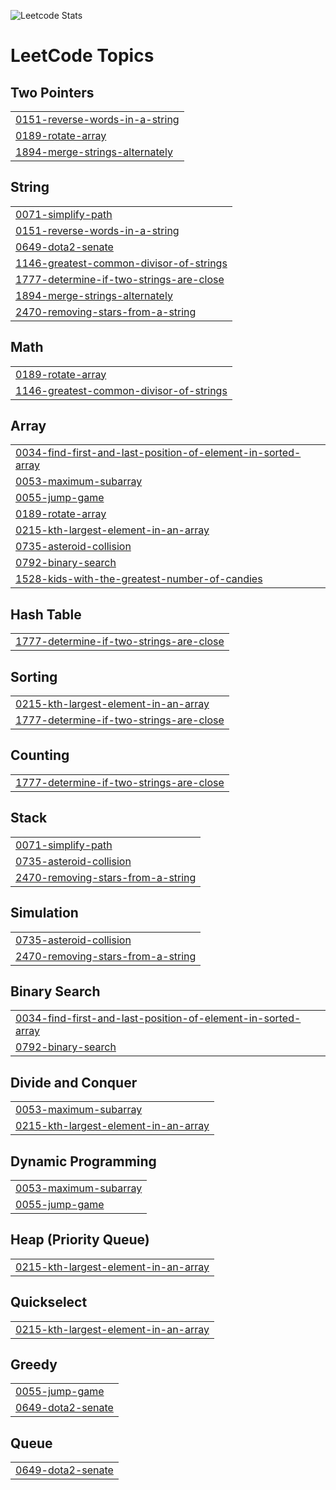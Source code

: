 ![Leetcode Stats](https://leetcard.jacoblin.cool/gw777seong?ext=activity)

<!---LeetCode Topics Start-->
# LeetCode Topics
## Two Pointers
|  |
| ------- |
| [0151-reverse-words-in-a-string](https://github.com/gyuwseong/leet-code/tree/master/0151-reverse-words-in-a-string) |
| [0189-rotate-array](https://github.com/gyuwseong/leet-code/tree/master/0189-rotate-array) |
| [1894-merge-strings-alternately](https://github.com/gyuwseong/leet-code/tree/master/1894-merge-strings-alternately) |
## String
|  |
| ------- |
| [0071-simplify-path](https://github.com/gyuwseong/leet-code/tree/master/0071-simplify-path) |
| [0151-reverse-words-in-a-string](https://github.com/gyuwseong/leet-code/tree/master/0151-reverse-words-in-a-string) |
| [0649-dota2-senate](https://github.com/gyuwseong/leet-code/tree/master/0649-dota2-senate) |
| [1146-greatest-common-divisor-of-strings](https://github.com/gyuwseong/leet-code/tree/master/1146-greatest-common-divisor-of-strings) |
| [1777-determine-if-two-strings-are-close](https://github.com/gyuwseong/leet-code/tree/master/1777-determine-if-two-strings-are-close) |
| [1894-merge-strings-alternately](https://github.com/gyuwseong/leet-code/tree/master/1894-merge-strings-alternately) |
| [2470-removing-stars-from-a-string](https://github.com/gyuwseong/leet-code/tree/master/2470-removing-stars-from-a-string) |
## Math
|  |
| ------- |
| [0189-rotate-array](https://github.com/gyuwseong/leet-code/tree/master/0189-rotate-array) |
| [1146-greatest-common-divisor-of-strings](https://github.com/gyuwseong/leet-code/tree/master/1146-greatest-common-divisor-of-strings) |
## Array
|  |
| ------- |
| [0034-find-first-and-last-position-of-element-in-sorted-array](https://github.com/gyuwseong/leet-code/tree/master/0034-find-first-and-last-position-of-element-in-sorted-array) |
| [0053-maximum-subarray](https://github.com/gyuwseong/leet-code/tree/master/0053-maximum-subarray) |
| [0055-jump-game](https://github.com/gyuwseong/leet-code/tree/master/0055-jump-game) |
| [0189-rotate-array](https://github.com/gyuwseong/leet-code/tree/master/0189-rotate-array) |
| [0215-kth-largest-element-in-an-array](https://github.com/gyuwseong/leet-code/tree/master/0215-kth-largest-element-in-an-array) |
| [0735-asteroid-collision](https://github.com/gyuwseong/leet-code/tree/master/0735-asteroid-collision) |
| [0792-binary-search](https://github.com/gyuwseong/leet-code/tree/master/0792-binary-search) |
| [1528-kids-with-the-greatest-number-of-candies](https://github.com/gyuwseong/leet-code/tree/master/1528-kids-with-the-greatest-number-of-candies) |
## Hash Table
|  |
| ------- |
| [1777-determine-if-two-strings-are-close](https://github.com/gyuwseong/leet-code/tree/master/1777-determine-if-two-strings-are-close) |
## Sorting
|  |
| ------- |
| [0215-kth-largest-element-in-an-array](https://github.com/gyuwseong/leet-code/tree/master/0215-kth-largest-element-in-an-array) |
| [1777-determine-if-two-strings-are-close](https://github.com/gyuwseong/leet-code/tree/master/1777-determine-if-two-strings-are-close) |
## Counting
|  |
| ------- |
| [1777-determine-if-two-strings-are-close](https://github.com/gyuwseong/leet-code/tree/master/1777-determine-if-two-strings-are-close) |
## Stack
|  |
| ------- |
| [0071-simplify-path](https://github.com/gyuwseong/leet-code/tree/master/0071-simplify-path) |
| [0735-asteroid-collision](https://github.com/gyuwseong/leet-code/tree/master/0735-asteroid-collision) |
| [2470-removing-stars-from-a-string](https://github.com/gyuwseong/leet-code/tree/master/2470-removing-stars-from-a-string) |
## Simulation
|  |
| ------- |
| [0735-asteroid-collision](https://github.com/gyuwseong/leet-code/tree/master/0735-asteroid-collision) |
| [2470-removing-stars-from-a-string](https://github.com/gyuwseong/leet-code/tree/master/2470-removing-stars-from-a-string) |
## Binary Search
|  |
| ------- |
| [0034-find-first-and-last-position-of-element-in-sorted-array](https://github.com/gyuwseong/leet-code/tree/master/0034-find-first-and-last-position-of-element-in-sorted-array) |
| [0792-binary-search](https://github.com/gyuwseong/leet-code/tree/master/0792-binary-search) |
## Divide and Conquer
|  |
| ------- |
| [0053-maximum-subarray](https://github.com/gyuwseong/leet-code/tree/master/0053-maximum-subarray) |
| [0215-kth-largest-element-in-an-array](https://github.com/gyuwseong/leet-code/tree/master/0215-kth-largest-element-in-an-array) |
## Dynamic Programming
|  |
| ------- |
| [0053-maximum-subarray](https://github.com/gyuwseong/leet-code/tree/master/0053-maximum-subarray) |
| [0055-jump-game](https://github.com/gyuwseong/leet-code/tree/master/0055-jump-game) |
## Heap (Priority Queue)
|  |
| ------- |
| [0215-kth-largest-element-in-an-array](https://github.com/gyuwseong/leet-code/tree/master/0215-kth-largest-element-in-an-array) |
## Quickselect
|  |
| ------- |
| [0215-kth-largest-element-in-an-array](https://github.com/gyuwseong/leet-code/tree/master/0215-kth-largest-element-in-an-array) |
## Greedy
|  |
| ------- |
| [0055-jump-game](https://github.com/gyuwseong/leet-code/tree/master/0055-jump-game) |
| [0649-dota2-senate](https://github.com/gyuwseong/leet-code/tree/master/0649-dota2-senate) |
## Queue
|  |
| ------- |
| [0649-dota2-senate](https://github.com/gyuwseong/leet-code/tree/master/0649-dota2-senate) |
<!---LeetCode Topics End-->